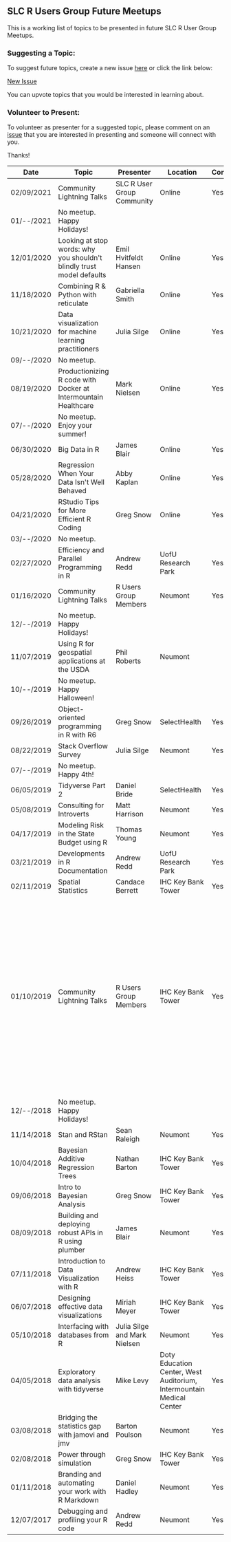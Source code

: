 ## SLC R Users Group Future Meetups
This is a working list of topics to be presented in future SLC R User Group Meetups.

### Suggesting a Topic:
To suggest future topics, create a new issue [here](https://github.com/slc-rug/future-meetups/issues) or click the link below:

[New Issue](https://github.com/slc-rug/future-meetups/issues/new)

You can upvote topics that you would be interested in learning about.

### Volunteer to Present:
To volunteer as presenter for a suggested topic, please comment on an [issue](https://github.com/slc-rug/future-meetups/issues) that you are interested in presenting and someone will connect with you.

Thanks!

|Date|Topic|Presenter|Location|Confirmed|Notes|Recording|
|---|---|---|---|---|---|---|
|02/09/2021|Community Lightning Talks|SLC R User Group Community|Online|Yes|Sign up [here](https://forms.gle/eAZrpFwZzsXqnaqj8).| |
|01/--/2021|No meetup. Happy Holidays!| | | | | |
|12/01/2020|Looking at stop words: why you shouldn't blindly trust model defaults|Emil Hvitfeldt Hansen|Online|Yes| | |
|11/18/2020|Combining R & Python with reticulate|Gabriella Smith|Online|Yes|[GitHub Repo](https://github.com/slc-rug/2020-11-18-reticulate)| |
|10/21/2020|Data visualization for machine learning practitioners|Julia Silge|Online|Yes| | |
|09/--/2020|No meetup.| | | | | |
|08/19/2020|Productionizing R code with Docker at Intermountain Healthcare|Mark Nielsen|Online|Yes|[GitHub Repo](https://github.com/slc-rug/2020-08-19-productionizing-r-with-docker)|[YouTube](https://www.youtube.com/watch?v=sm5NQZ86OTc&t=39s)|
|07/--/2020|No meetup. Enjoy your summer!| | | | | |
|06/30/2020|Big Data in R|James Blair|Online|Yes|[GitHub Repo](https://github.com/blairj09-talks/big-data/tree/2020.06.30)|[YouTube](https://www.youtube.com/watch?v=8gksrZUtxk0)|
|05/28/2020|Regression When Your Data Isn't Well Behaved|Abby Kaplan|Online|Yes|[GitHub Repo](https://github.com/kaplanas/nonstandard-regression)|[YouTube](https://www.youtube.com/watch?v=9c45354sRT0)|
|04/21/2020|RStudio Tips for More Efficient R Coding|Greg Snow|Online|Yes|[GitHub Repo](https://github.com/slc-rug/2020-04-rstudio-tips)|[YouTube](https://www.youtube.com/watch?v=3XSlKhqdzmg)|
|03/--/2020|No meetup.| | | | | |
|02/27/2020|Efficiency and Parallel Programming in R|Andrew Redd|UofU Research Park|Yes|[GitHub Repo](https://github.com/halpo/RUG-FEB2020)||
|01/16/2020|Community Lightning Talks|R Users Group Members|Neumont|Yes| |[YouTube](https://www.youtube.com/watch?v=iz1H0ShUt24)|
|12/--/2019|No meetup. Happy Holidays!| | | | | |
|11/07/2019|Using R for geospatial applications at the USDA|Phil Roberts|Neumont| | |[YouTube](https://www.youtube.com/watch?v=_8PaFK3Im1k)|
|10/--/2019|No meetup. Happy Halloween!| | | | | |
|09/26/2019|Object-oriented programming in R with R6|Greg Snow|SelectHealth|Yes|[GitHub Repo](https://github.com/slc-rug/2019-09-26-Classes-with-R6)|[YouTube](https://youtu.be/C-OE7Dkx_Fo)|
|08/22/2019|Stack Overflow Survey|Julia Silge|Neumont|Yes| |[YouTube](https://www.youtube.com/watch?v=3M07sc62j7o)|
|07/--/2019|No meetup. Happy 4th!| | | | | |
|06/05/2019|Tidyverse Part 2|Daniel Bride|SelectHealth|Yes|[GitHub Repo](https://github.com/danielbride/slc-rug-tidyverse-ptII)| |
|05/08/2019|Consulting for Introverts|Matt Harrison|Neumont|Yes |[Slides](https://www.slideshare.net/MattHarrison4/technical-consulting-for-introverted-developers-python-r-data-science-java) | |
|04/17/2019|Modeling Risk in the State Budget using R|Thomas Young|Neumont|Yes| | |
|03/21/2019|Developments in R Documentation|Andrew Redd|UofU Research Park|Yes| |[YouTube](https://www.youtube.com/watch?v=HT8IJ0vsEbg)|
|02/11/2019|Spatial Statistics|Candace Berrett|IHC Key Bank Tower|Yes| |[YouTube](https://www.youtube.com/watch?v=fvgLH5tMig8)|
|01/10/2019|Community Lightning Talks|R Users Group Members|IHC Key Bank Tower|Yes|<li>[Using R in Excel (Jacob Nelson)](https://docs.google.com/presentation/d/1KOZ8lebtNBs6zpoNFp5j8ytGm0Z2SBpOZpra1FdXXLY/edit#slide=id.p)</li><li>[Climate Research in R (Andrew Wolfe)](https://roctober92.github.io/portfolio/topics/ruser/index.html#/section)</li><li>[Interpretable machine learning with lime (Mark Nielsen)](https://docs.google.com/presentation/d/1Sj3cKt4LkpsqOxMzXXF5-7FyQ6MfdeuMUjfqlT-T1Hk/edit#slide=id.p)</li><li>[Let users model! Saving model objects to database (Mei Todaka)](https://docs.google.com/presentation/d/1IOPX2rhdMjGrM4mdmavqnK661Cf6Ya4HjANBjQOqCjQ/edit#slide=id.p1)</li><li>["My First Stan Model": Do Bay Leaves Do Any Good? (Abby Kaplan)](https://kaplanas.github.io/Bay-Leaf-Experiment/rug_lightning_talk.html#1)</li>|[YouTube](https://www.youtube.com/watch?v=qJNlOEk3tgs&)|
|12/--/2018|No meetup. Happy Holidays!| | | | | |
|11/14/2018|Stan and RStan|Sean Raleigh|Neumont|Yes|[GitHub repo](https://github.com/VectorPosse/Bayesian-Modeling-with-R-and-Stan)|[YouTube](https://www.youtube.com/watch?v=6gxjR40dK68&)|
|10/04/2018|Bayesian Additive Regression Trees|Nathan Barton|IHC Key Bank Tower|Yes|[bartMachine Documentation](https://cran.r-project.org/web/packages/bartMachine/vignettes/bartMachine.pdf)|[YouTube](https://www.youtube.com/watch?v=4NIYZrL2y5g)|
|09/06/2018|Intro to Bayesian Analysis|Greg Snow|IHC Key Bank Tower|Yes|[GitHub repo](https://github.com/slc-rug/2018-09-intro-to-bayesian)|[YouTube](https://www.youtube.com/watch?v=9sQUOed7yug)|
|08/09/2018|Building and deploying robust APIs in R using plumber|James Blair|Neumont|Yes|[GitHub repo](https://github.com/blairj09/slc-rug-plumber)|[YouTube](https://www.youtube.com/watch?v=pCXYzN0HbwA)|
|07/11/2018|Introduction to Data Visualization with R|Andrew Heiss|IHC Key Bank Tower|Yes|[Link for code and resources](https://talks.andrewheiss.com/utah-rug-dataviz/)|[YouTube](https://www.youtube.com/watch?v=BsoHElr7HpA)|
|06/07/2018|Designing effective data visualizations|Miriah Meyer|IHC Key Bank Tower|Yes|[Slides](https://www.dropbox.com/s/vhwdqj2uz5qjqrv/SLC-RUG18.pdf?dl=0)|[YouTube](https://www.youtube.com/watch?v=4N8Udljn6tA)|
|05/10/2018|Interfacing with databases from R|Julia Silge and Mark Nielsen|Neumont|Yes|[GitHub repo](https://github.com/slc-rug/2018-05-databases) |[YouTube](https://www.youtube.com/watch?v=3O2IwXdQ10s)|
|04/05/2018|Exploratory data analysis with tidyverse|Mike Levy|Doty Education Center, West Auditorium, Intermountain Medical Center|Yes|[GitHub repo](https://github.com/michaellevy/tidyverse-explore)|[YouTube](https://www.youtube.com/watch?v=yYncj2FUO20)|
|03/08/2018|Bridging the statistics gap with jamovi and jmv|Barton Poulson|Neumont|Yes|[jamovi](https://www.jamovi.org/), [datalab.cc](https://datalab.cc/) and [Data Charrette](https://datacharrette.org/)|[YouTube](https://www.youtube.com/watch?v=fq0dQrMh-1g)|
|02/08/2018|Power through simulation|Greg Snow|IHC Key Bank Tower|Yes|[GitHub repo](https://github.com/slc-rug/2018-02-power-simulation)|[YouTube](https://www.youtube.com/watch?v=Oj7dGg2sraQ)|
|01/11/2018|Branding and automating your work with R Markdown|Daniel Hadley|Neumont|Yes|[GitHub repo](https://github.com/Sorenson-Impact/rmarkdown-branding-talk)|[YouTube](https://www.youtube.com/watch?v=pTpUp86-nwo)|
|12/07/2017|Debugging and profiling your R code|Andrew Redd|Neumont|Yes|See `xlsx.R` download [here](https://sites.google.com/site/utahrug/files).|[YouTube](https://www.youtube.com/watch?v=jSERTNhdeMs)|
